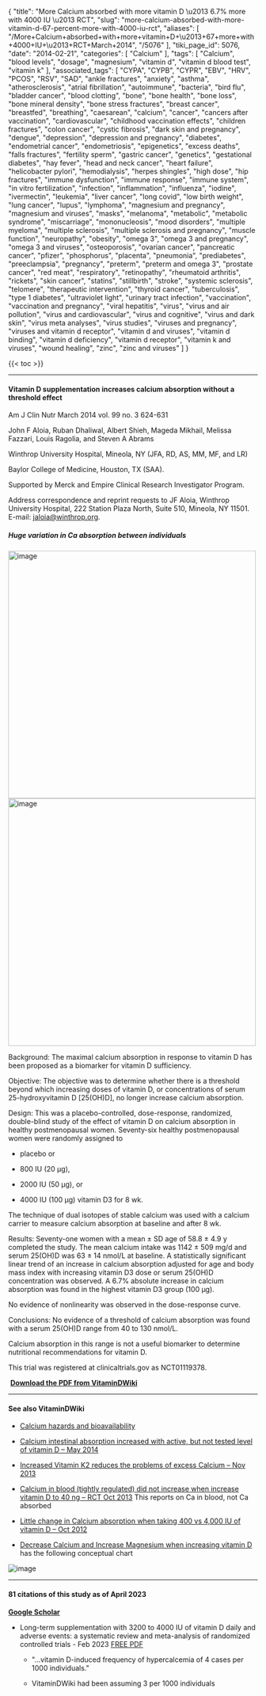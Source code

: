 {
    "title": "More Calcium absorbed with more vitamin D \u2013 6.7% more with 4000 IU \u2013 RCT",
    "slug": "more-calcium-absorbed-with-more-vitamin-d-67-percent-more-with-4000-iu-rct",
    "aliases": [
        "/More+Calcium+absorbed+with+more+vitamin+D+\u2013+67+more+with+4000+IU+\u2013+RCT+March+2014",
        "/5076"
    ],
    "tiki_page_id": 5076,
    "date": "2014-02-21",
    "categories": [
        "Calcium"
    ],
    "tags": [
        "Calcium",
        "blood levels",
        "dosage",
        "magnesium",
        "vitamin d",
        "vitamin d blood test",
        "vitamin k"
    ],
    "associated_tags": [
        "CYPA",
        "CYPB",
        "CYPR",
        "EBV",
        "HRV",
        "PCOS",
        "RSV",
        "SAD",
        "ankle fractures",
        "anxiety",
        "asthma",
        "atherosclerosis",
        "atrial fibrillation",
        "autoimmune",
        "bacteria",
        "bird flu",
        "bladder cancer",
        "blood clotting",
        "bone",
        "bone health",
        "bone loss",
        "bone mineral density",
        "bone stress fractures",
        "breast cancer",
        "breastfed",
        "breathing",
        "caesarean",
        "calcium",
        "cancer",
        "cancers after vaccination",
        "cardiovascular",
        "childhood vaccination effects",
        "children fractures",
        "colon cancer",
        "cystic fibrosis",
        "dark skin and pregnancy",
        "dengue",
        "depression",
        "depression and pregnancy",
        "diabetes",
        "endometrial cancer",
        "endometriosis",
        "epigenetics",
        "excess deaths",
        "falls fractures",
        "fertility sperm",
        "gastric cancer",
        "genetics",
        "gestational diabetes",
        "hay fever",
        "head and neck cancer",
        "heart failure",
        "helicobacter pylori",
        "hemodialysis",
        "herpes shingles",
        "high dose",
        "hip fractures",
        "immune dysfunction",
        "immune response",
        "immune system",
        "in vitro fertilization",
        "infection",
        "inflammation",
        "influenza",
        "iodine",
        "ivermectin",
        "leukemia",
        "liver cancer",
        "long covid",
        "low birth weight",
        "lung cancer",
        "lupus",
        "lymphoma",
        "magnesium and pregnancy",
        "magnesium and viruses",
        "masks",
        "melanoma",
        "metabolic",
        "metabolic syndrome",
        "miscarriage",
        "mononucleosis",
        "mood disorders",
        "multiple myeloma",
        "multiple sclerosis",
        "multiple sclerosis and pregnancy",
        "muscle function",
        "neuropathy",
        "obesity",
        "omega 3",
        "omega 3 and pregnancy",
        "omega 3 and viruses",
        "osteoporosis",
        "ovarian cancer",
        "pancreatic cancer",
        "pfizer",
        "phosphorus",
        "placenta",
        "pneumonia",
        "prediabetes",
        "preeclampsia",
        "pregnancy",
        "preterm",
        "preterm and omega 3",
        "prostate cancer",
        "red meat",
        "respiratory",
        "retinopathy",
        "rheumatoid arthritis",
        "rickets",
        "skin cancer",
        "statins",
        "stillbirth",
        "stroke",
        "systemic sclerosis",
        "telomere",
        "therapeutic intervention",
        "thyroid cancer",
        "tuberculosis",
        "type 1 diabetes",
        "ultraviolet light",
        "urinary tract infection",
        "vaccination",
        "vaccination and pregnancy",
        "viral hepatitis",
        "virus",
        "virus and air pollution",
        "virus and cardiovascular",
        "virus and cognitive",
        "virus and dark skin",
        "virus meta analyses",
        "virus studies",
        "viruses and pregnancy",
        "viruses and vitamin d receptor",
        "vitamin d and viruses",
        "vitamin d binding",
        "vitamin d deficiency",
        "vitamin d receptor",
        "vitamin k and viruses",
        "wound healing",
        "zinc",
        "zinc and viruses"
    ]
}


{{< toc >}} 

---

#### Vitamin D supplementation increases calcium absorption without a threshold effect

Am J Clin Nutr March 2014 vol. 99 no. 3 624-631 

John F Aloia, Ruban Dhaliwal, Albert Shieh, Mageda Mikhail, Melissa Fazzari, Louis Ragolia, and Steven A Abrams

Winthrop University Hospital, Mineola, NY (JFA, RD, AS, MM, MF, and LR) 

Baylor College of Medicine, Houston, TX (SAA).

Supported by Merck and Empire Clinical Research Investigator Program.

Address correspondence and reprint requests to JF Aloia, Winthrop University Hospital, 222 Station Plaza North, Suite 510, Mineola, NY 11501. E-mail: jaloia@winthrop.org.

##### Huge variation in Ca absorption between individuals

<img src="https://d378j1rmrlek7x.cloudfront.net/attachments/jpeg/ca-micrograms-of-d.jpg" alt="image" width="500">

<img src="https://d378j1rmrlek7x.cloudfront.net/attachments/jpeg/ca-nmol.jpg" alt="image" width="500">

Background: The maximal calcium absorption in response to vitamin D has been proposed as a biomarker for vitamin D sufficiency.

Objective: The objective was to determine whether there is a threshold beyond which increasing doses of vitamin D, or concentrations of serum 25-hydroxyvitamin D <span>[25(OH)D]</span>, no longer increase calcium absorption.

Design: This was a placebo-controlled, dose-response, randomized, double-blind study of the effect of vitamin D on calcium absorption in healthy postmenopausal women. Seventy-six healthy postmenopausal women were randomly assigned to 

* placebo or 

* 800 IU (20 μg), 

* 2000 IU (50 μg), or 

* 4000 IU (100 μg) vitamin D3 for 8 wk. 

The technique of dual isotopes of stable calcium was used with a calcium carrier to measure calcium absorption at baseline and after 8 wk.

Results: Seventy-one women with a mean ± SD age of 58.8 ± 4.9 y completed the study. The mean calcium intake was 1142 ± 509 mg/d and serum 25(OH)D was 63 ± 14 nmol/L at baseline. A statistically significant linear trend of an increase in calcium absorption adjusted for age and body mass index with increasing vitamin D3 dose or serum 25(OH)D concentration was observed. A 6.7% absolute increase in calcium absorption was found in the highest vitamin D3 group (100 μg). 

No evidence of nonlinearity was observed in the dose-response curve.

Conclusions: No evidence of a threshold of calcium absorption was found with a serum 25(OH)D range from 40 to 130 nmol/L. 

Calcium absorption in this range is not a useful biomarker to determine nutritional recommendations for vitamin D. 

This trial was registered at clinicaltrials.gov as NCT01119378.

 **<i class="fas fa-file-pdf" style="margin-right: 0.3em;"></i><a href="https://d378j1rmrlek7x.cloudfront.net/attachments/pdf/vitamin-d-supplementation-increases-calcium-absorption-without-a-threshold-effect.pdf">Download the PDF from VitaminDWiki </a>** 

---

#### See also VitaminDWiki

* [Calcium hazards and bioavailability](/tags/calcium-hazards-and-bioavailability.html)

* [Calcium intestinal absorption increased with active, but not tested level of vitamin D – May 2014](/posts/calcium-intestinal-absorption-increased-with-active-but-not-tested-level-of-vitamin-d)

* [Increased Vitamin K2 reduces the problems of excess Calcium – Nov 2013](/posts/increased-vitamin-k2-reduces-the-problems-of-excess-calcium)

* [Calcium in blood (tightly regulated) did not increase when increase vitamin D to 40 ng – RCT Oct 2013](/posts/calcium-in-blood-tightly-regulated-did-not-increase-when-increase-vitamin-d-to-40-ng-rct) This reports on Ca in blood, not Ca absorbed

* [Little change in Calcium absorption when taking 400 vs 4,000 IU of vitamin D – Oct 2012](/posts/little-change-in-calcium-absorption-when-taking-400-vs-4000-iu-of-vitamin-d)

* [Decrease Calcium and Increase Magnesium when increasing vitamin D](/tags/decrease-calcium-and-increase-magnesium-when-increasing-vitamin-d.html) has the following conceptual chart

<img src="/attachments/d3.mock.jpg" alt="image">

---

#### 81 citations of this study as of April 2023

 **[Google Scholar](https://scholar.google.com/scholar?cites=2841838306587164419&as_sdt=5,48&sciodt=0,48&hl=en)** 

* Long-term supplementation with 3200 to 4000 IU of vitamin D daily and adverse events: a systematic review and meta-analysis of randomized controlled trials - Feb 2023 [FREE PDF](https://doi.org/10.1007/s00394-023-03124-w) 

   * "...vitamin D-induced frequency of hypercalcemia of 4 cases per 1000 individuals."

   * VitaminDWiki had been assuming 3 per 1000 individuals